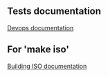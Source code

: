 Tests documentation
-------------------

[Devops documentation](http://docs.mirantis.com/fuel-dev/devops.html)

For 'make iso'
--------------

[Building ISO documentation](http://docs.mirantis.com/fuel-dev/develop/env.html#building-the-fuel-iso)

